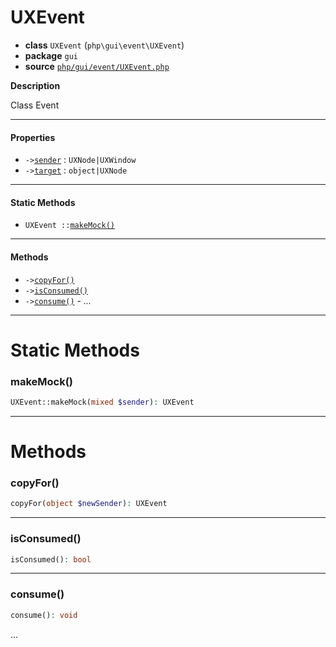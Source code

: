 # UXEvent

- **class** `UXEvent` (`php\gui\event\UXEvent`)
- **package** `gui`
- **source** [`php/gui/event/UXEvent.php`](./src/main/resources/JPHP-INF/sdk/php/gui/event/UXEvent.php)

**Description**

Class Event

---

#### Properties

- `->`[`sender`](#prop-sender) : `UXNode|UXWindow`
- `->`[`target`](#prop-target) : `object|UXNode`

---

#### Static Methods

- `UXEvent ::`[`makeMock()`](#method-makemock)

---

#### Methods

- `->`[`copyFor()`](#method-copyfor)
- `->`[`isConsumed()`](#method-isconsumed)
- `->`[`consume()`](#method-consume) - _..._

---
# Static Methods

<a name="method-makemock"></a>

### makeMock()
```php
UXEvent::makeMock(mixed $sender): UXEvent
```

---
# Methods

<a name="method-copyfor"></a>

### copyFor()
```php
copyFor(object $newSender): UXEvent
```

---

<a name="method-isconsumed"></a>

### isConsumed()
```php
isConsumed(): bool
```

---

<a name="method-consume"></a>

### consume()
```php
consume(): void
```
...